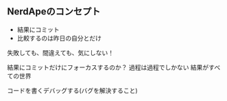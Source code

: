 ## NerdApeのコンセプト
- 結果にコミット
- 比較するのは昨日の自分とだけ

失敗しても、間違えても、気にしない！

結果にコミットだけにフォーカスするのか？
過程は過程でしかない
結果がすべての世界

コードを書くデバッグする(バグを解決すること)
